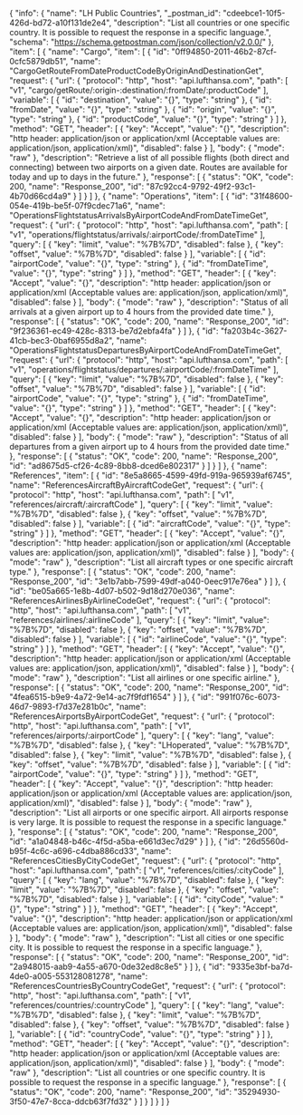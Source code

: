 {
  "info": {
    "name": "LH Public Countries",
    "_postman_id": "cdeebce1-10f5-426d-bd72-a10f131de2e4",
    "description": "List all countries or one specific country. It is possible to request the response in a specific language.",
    "schema": "https://schema.getpostman.com/json/collection/v2.0.0/"
  },
  "item": [
    {
      "name": "Cargo",
      "item": [
        {
          "id": "0ff94850-2011-46b2-87cf-0cfc5879db51",
          "name": "CargoGetRouteFromDateProductCodeByOriginAndDestinationGet",
          "request": {
            "url": {
              "protocol": "http",
              "host": "api.lufthansa.com",
              "path": [
                "v1",
                "cargo/getRoute/:origin-:destination/:fromDate/:productCode"
              ],
              "variable": [
                {
                  "id": "destination",
                  "value": "{}",
                  "type": "string"
                },
                {
                  "id": "fromDate",
                  "value": "{}",
                  "type": "string"
                },
                {
                  "id": "origin",
                  "value": "{}",
                  "type": "string"
                },
                {
                  "id": "productCode",
                  "value": "{}",
                  "type": "string"
                }
              ]
            },
            "method": "GET",
            "header": [
              {
                "key": "Accept",
                "value": "{}",
                "description": "http header: application/json or application/xml (Acceptable values are: application/json, application/xml)",
                "disabled": false
              }
            ],
            "body": {
              "mode": "raw"
            },
            "description": "Retrieve a list of all possible flights (both direct and connecting) between two airports on a given date. Routes are available for today and up to days in the future."
          },
          "response": [
            {
              "status": "OK",
              "code": 200,
              "name": "Response_200",
              "id": "87c92cc4-9792-49f2-93c1-4b70d66cd4a9"
            }
          ]
        }
      ]
    },
    {
      "name": "Operations",
      "item": [
        {
          "id": "31f48600-054e-419b-be5f-07f9cdec71a6",
          "name": "OperationsFlightstatusArrivalsByAirportCodeAndFromDateTimeGet",
          "request": {
            "url": {
              "protocol": "http",
              "host": "api.lufthansa.com",
              "path": [
                "v1",
                "operations/flightstatus/arrivals/:airportCode/:fromDateTime"
              ],
              "query": [
                {
                  "key": "limit",
                  "value": "%7B%7D",
                  "disabled": false
                },
                {
                  "key": "offset",
                  "value": "%7B%7D",
                  "disabled": false
                }
              ],
              "variable": [
                {
                  "id": "airportCode",
                  "value": "{}",
                  "type": "string"
                },
                {
                  "id": "fromDateTime",
                  "value": "{}",
                  "type": "string"
                }
              ]
            },
            "method": "GET",
            "header": [
              {
                "key": "Accept",
                "value": "{}",
                "description": "http header: application/json or application/xml (Acceptable values are: application/json, application/xml)",
                "disabled": false
              }
            ],
            "body": {
              "mode": "raw"
            },
            "description": "Status of all arrivals at a given airport up to 4 hours from the provided date time."
          },
          "response": [
            {
              "status": "OK",
              "code": 200,
              "name": "Response_200",
              "id": "9f236361-ec49-428c-8313-be7d2ebfa4fa"
            }
          ]
        },
        {
          "id": "fa203b4c-3627-41cb-bec3-0baf6955d8a2",
          "name": "OperationsFlightstatusDeparturesByAirportCodeAndFromDateTimeGet",
          "request": {
            "url": {
              "protocol": "http",
              "host": "api.lufthansa.com",
              "path": [
                "v1",
                "operations/flightstatus/departures/:airportCode/:fromDateTime"
              ],
              "query": [
                {
                  "key": "limit",
                  "value": "%7B%7D",
                  "disabled": false
                },
                {
                  "key": "offset",
                  "value": "%7B%7D",
                  "disabled": false
                }
              ],
              "variable": [
                {
                  "id": "airportCode",
                  "value": "{}",
                  "type": "string"
                },
                {
                  "id": "fromDateTime",
                  "value": "{}",
                  "type": "string"
                }
              ]
            },
            "method": "GET",
            "header": [
              {
                "key": "Accept",
                "value": "{}",
                "description": "http header: application/json or application/xml (Acceptable values are: application/json, application/xml)",
                "disabled": false
              }
            ],
            "body": {
              "mode": "raw"
            },
            "description": "Status of all departures from a given airport up to 4 hours from the provided date time."
          },
          "response": [
            {
              "status": "OK",
              "code": 200,
              "name": "Response_200",
              "id": "ad8675d5-cf26-4c89-8bb8-dced6e802317"
            }
          ]
        }
      ]
    },
    {
      "name": "References",
      "item": [
        {
          "id": "8e5a8665-4599-49fd-919a-965939af6745",
          "name": "ReferencesAircraftByAircraftCodeGet",
          "request": {
            "url": {
              "protocol": "http",
              "host": "api.lufthansa.com",
              "path": [
                "v1",
                "references/aircraft/:aircraftCode"
              ],
              "query": [
                {
                  "key": "limit",
                  "value": "%7B%7D",
                  "disabled": false
                },
                {
                  "key": "offset",
                  "value": "%7B%7D",
                  "disabled": false
                }
              ],
              "variable": [
                {
                  "id": "aircraftCode",
                  "value": "{}",
                  "type": "string"
                }
              ]
            },
            "method": "GET",
            "header": [
              {
                "key": "Accept",
                "value": "{}",
                "description": "http header: application/json or application/xml (Acceptable values are: application/json, application/xml)",
                "disabled": false
              }
            ],
            "body": {
              "mode": "raw"
            },
            "description": "List all aircraft types or one specific aircraft type."
          },
          "response": [
            {
              "status": "OK",
              "code": 200,
              "name": "Response_200",
              "id": "3e1b7abb-7599-49df-a040-0eec917e76ea"
            }
          ]
        },
        {
          "id": "be05a665-1e8b-4d07-b502-9d18d270e036",
          "name": "ReferencesAirlinesByAirlineCodeGet",
          "request": {
            "url": {
              "protocol": "http",
              "host": "api.lufthansa.com",
              "path": [
                "v1",
                "references/airlines/:airlineCode"
              ],
              "query": [
                {
                  "key": "limit",
                  "value": "%7B%7D",
                  "disabled": false
                },
                {
                  "key": "offset",
                  "value": "%7B%7D",
                  "disabled": false
                }
              ],
              "variable": [
                {
                  "id": "airlineCode",
                  "value": "{}",
                  "type": "string"
                }
              ]
            },
            "method": "GET",
            "header": [
              {
                "key": "Accept",
                "value": "{}",
                "description": "http header: application/json or application/xml (Acceptable values are: application/json, application/xml)",
                "disabled": false
              }
            ],
            "body": {
              "mode": "raw"
            },
            "description": "List all airlines or one specific airline."
          },
          "response": [
            {
              "status": "OK",
              "code": 200,
              "name": "Response_200",
              "id": "4fea6515-b9e9-4a72-9e14-ac7f9fdf1654"
            }
          ]
        },
        {
          "id": "991f076c-6073-46d7-9893-f7d37e281b0c",
          "name": "ReferencesAirportsByAirportCodeGet",
          "request": {
            "url": {
              "protocol": "http",
              "host": "api.lufthansa.com",
              "path": [
                "v1",
                "references/airports/:airportCode"
              ],
              "query": [
                {
                  "key": "lang",
                  "value": "%7B%7D",
                  "disabled": false
                },
                {
                  "key": "LHoperated",
                  "value": "%7B%7D",
                  "disabled": false
                },
                {
                  "key": "limit",
                  "value": "%7B%7D",
                  "disabled": false
                },
                {
                  "key": "offset",
                  "value": "%7B%7D",
                  "disabled": false
                }
              ],
              "variable": [
                {
                  "id": "airportCode",
                  "value": "{}",
                  "type": "string"
                }
              ]
            },
            "method": "GET",
            "header": [
              {
                "key": "Accept",
                "value": "{}",
                "description": "http header: application/json or application/xml (Acceptable values are: application/json, application/xml)",
                "disabled": false
              }
            ],
            "body": {
              "mode": "raw"
            },
            "description": "List all airports or one specific airport. All airports response is very large. It is possible to request the response in a specific language."
          },
          "response": [
            {
              "status": "OK",
              "code": 200,
              "name": "Response_200",
              "id": "a1a04848-b46c-4f5d-a5ba-e661d3ec7d29"
            }
          ]
        },
        {
          "id": "26d5560d-b95f-4c6c-a696-c4dba886cd33",
          "name": "ReferencesCitiesByCityCodeGet",
          "request": {
            "url": {
              "protocol": "http",
              "host": "api.lufthansa.com",
              "path": [
                "v1",
                "references/cities/:cityCode"
              ],
              "query": [
                {
                  "key": "lang",
                  "value": "%7B%7D",
                  "disabled": false
                },
                {
                  "key": "limit",
                  "value": "%7B%7D",
                  "disabled": false
                },
                {
                  "key": "offset",
                  "value": "%7B%7D",
                  "disabled": false
                }
              ],
              "variable": [
                {
                  "id": "cityCode",
                  "value": "{}",
                  "type": "string"
                }
              ]
            },
            "method": "GET",
            "header": [
              {
                "key": "Accept",
                "value": "{}",
                "description": "http header: application/json or application/xml (Acceptable values are: application/json, application/xml)",
                "disabled": false
              }
            ],
            "body": {
              "mode": "raw"
            },
            "description": "List all cities or one specific city. It is possible to request the response in a specific language."
          },
          "response": [
            {
              "status": "OK",
              "code": 200,
              "name": "Response_200",
              "id": "2a948015-aab9-4a55-a670-0de32ed8c8e5"
            }
          ]
        },
        {
          "id": "9335e3bf-ba7d-4de0-a005-553128081278",
          "name": "ReferencesCountriesByCountryCodeGet",
          "request": {
            "url": {
              "protocol": "http",
              "host": "api.lufthansa.com",
              "path": [
                "v1",
                "references/countries/:countryCode"
              ],
              "query": [
                {
                  "key": "lang",
                  "value": "%7B%7D",
                  "disabled": false
                },
                {
                  "key": "limit",
                  "value": "%7B%7D",
                  "disabled": false
                },
                {
                  "key": "offset",
                  "value": "%7B%7D",
                  "disabled": false
                }
              ],
              "variable": [
                {
                  "id": "countryCode",
                  "value": "{}",
                  "type": "string"
                }
              ]
            },
            "method": "GET",
            "header": [
              {
                "key": "Accept",
                "value": "{}",
                "description": "http header: application/json or application/xml (Acceptable values are: application/json, application/xml)",
                "disabled": false
              }
            ],
            "body": {
              "mode": "raw"
            },
            "description": "List all countries or one specific country. It is possible to request the response in a specific language."
          },
          "response": [
            {
              "status": "OK",
              "code": 200,
              "name": "Response_200",
              "id": "35294930-3f50-47e7-8cca-ddcb63f7fd32"
            }
          ]
        }
      ]
    }
  ]
}